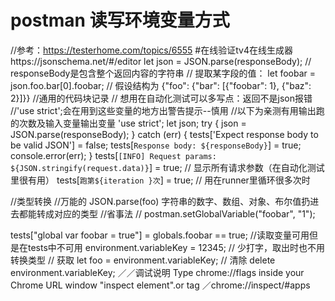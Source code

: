 # postman 读写环境变量方式
//参考：https://testerhome.com/topics/6555
#在线验证tv4在线生成器https://jsonschema.net/#/editor
let json = JSON.parse(responseBody);  // responseBody是包含整个返回内容的字符串
// 提取某字段的值：
let foobar = json.foo.bar[0].foobar;  // 假设结构为 {"foo": {"bar": [{"foobar": 1}, {"baz": 2}]}}
//通用的代码块记录
// 想用在自动化测试可以多写点：返回不是json报错
//'use strict';会在用到这些变量的地方出警告提示--慎用
//以下为亲测有用输出跑的次数及输入变量输出变量
'use strict';
let json;
try {
  json = JSON.parse(responseBody);
} catch (err) {
  tests['Expect response body to be valid JSON'] = false;
  tests[`Response body: ${responseBody}`] = true;
  console.error(err);
}
tests[`[INFO] Request params: ${JSON.stringify(request.data)}`] = true;  // 显示所有请求参数（在自动化测试里很有用）
tests[`跑第${iteration }次`] = true;  // 用在runner里循环很多次时



//类型转换
//万能的 JSON.parse(foo) 字符串的数字、数组、对象、布尔值扔进去都能转成对应的类型
//省事法
//
postman.setGlobalVariable("foobar", "1");

tests["global var foobar = true"] = globals.foobar == true;
//读取变量可用但是在tests中不可用
environment.variableKey = 12345;  // 少打字，取出时也不用转换类型
// 获取
let foo = environment.variableKey;
// 清除
delete environment.variableKey;
／／调试说明
Type chrome://flags inside your Chrome URL window
"inspect element".or tag ／chrome://inspect/#apps
